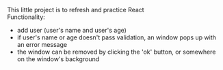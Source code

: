 This little project is to refresh and practice React  
Functionality:  
- add user (user's name and user's age)
- if user's name or age doesn't pass validation, an window pops up with an error message
- the window can be removed by clicking the 'ok' button, or somewhere on the window's background
